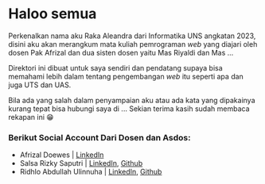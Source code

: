 # Haloo semua

Perkenalkan nama aku Raka Aleandra dari Informatika UNS angkatan 2023, disini aku akan merangkum mata kuliah pemrograman *web* yang diajari oleh dosen Pak Afrizal dan dua sisten dosen yaitu Mas Riyaldi dan Mas ...

Direktori ini dibuat untuk saya sendiri dan pendatang supaya bisa memahami lebih dalam tentang pengembangan *web* itu seperti apa dan juga UTS dan UAS.

Bila ada yang salah dalam penyampaian aku atau ada kata yang dipakainya kurang tepat bisa hubungi saya di ... Sekian terima kasih sudah membaca rekapan ini :grin:

### Berikut Social Account Dari Dosen dan Asdos:
- Afrizal Doewes | [LinkedIn](https://www.google.com/url?sa=t&source=web&rct=j&opi=89978449&url=https://id.linkedin.com/in/afrizal-doewes-b19a2344&ved=2ahUKEwjQk7CMks-LAxUg3TgGHWIuLhEQFnoECA0QAQ&usg=AOvVaw3H8E4-sDq0eY1wY-YkFKdM)
- Salsa Rizky Saputri | [LinkedIn](https://www.linkedin.com/in/salsarizkisaputri?utm_source=share&utm_campaign=share_via&utm_content=profile&utm_medium), [Github](https://github.com/salsarizkii)
- Ridhlo Abdullah Ulinnuha | [LinkedIn](https://www.linkedin.com/in/ridlo-abdullah-ulinnuha?utm_source=share&utm_campaign=share_via&utm_content=profile&utm_medium=ios_app), [Github](https://github.com/Ridlo543)
